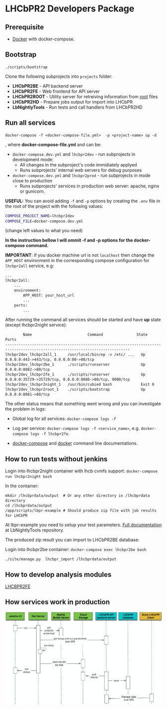 # LHCbPR2 Developers Package

## Prerequisite

* [Docker](https://www.docker.com/products/docker) with docker-compose.


## Bootstrap

`./scripts/bootstrap`

Clone the following subprojects into `projects` folder:

*  **LHCbPR2BE** - API backend server
*  **LHCbPR2FE** - Web frontend for API server
*  **LHCbPR2ROOT** - Utility server for retreiving information from [root](root.cern.ch) files
*  **LHCbPR2HD** - Prepare jobs output for import into LHCbPR
*  **LbNightlyTools** - Run tests and call handlers from LHCbPR2HD


## Run all services

`docker-compose -f <docker-compose-file.yml>  -p <project-name> up -d`

, where **docker-compose-file.yml** and <project-name> can be:

* `docker-compose.dev.yml` and `lhcbpr2dev` - run subprojects in development mode:
    - All changes in the subproject's code immidiately applyed
    - Runs subprojects' internal web servers for debug purposes
* `docker-compose.dev.yml` and `lhcbpr2prod` - run subprojects in mode close to production
    - Runs subprojects' services in production web server: apache, nginx or gunicorn.

**USEFUL:** You can avoid adding `-f` and `-p` options by creating the `.env` file in the root of the project with the following values:
```sh
COMPOSE_PROJECT_NAME=lhcbpr2dev
COMPOSE_FILE=docker-compose.dev.yml
```
(change left values to what you need)

**In the instruction bellow I will ommit -f and -p options for the docker-compose command.**

**IMPORTANT**: if you docker machine url is not `localhost` then change the `APP_HOST` environment in the corresponding compose configuration for `lhcbpr2all` service, e.g:
```
...
lhcbpr2all:
    ...
    environment:
        APP_HOST: your_host_url
        ...
    ports:
        ...
```

After running the command all services should be started and have  **up** state (except lhcbpr2night service):

```
        Name                         Command               State                             Ports
------------------------------------------------------------------------------------------------------------------------------
lhcbpr2dev_lhcbpr2all_1     /usr/local/bin/ep -v /etc/ ...   Up       0.0.0.0:443->443/tcp, 0.0.0.0:80->80/tcp
lhcbpr2dev_lhcbpr2be_1      ./scripts/runserver              Up       0.0.0.0:8082->80/tcp
lhcbpr2dev_lhcbpr2fe_1      ./scripts/runserver              Up       0.0.0.0:35729->35729/tcp, 0.0.0.0:8080->80/tcp, 9000/tcp
lhcbpr2dev_lhcbpr2night_1   /usr/bin/cubied bash             Exit 0
lhcbpr2dev_lhcbpr2root_1    ./scripts/bootstrap              Up       0.0.0.0:8081->80/tcp
```

The other status means that something went wrong and you can investigate the problem in logs:
* Global log for all services: `docker-compose logs -f`
* Log per service: `docker-compose logs -f <service_name>`, e.g.  `docker-compose logs -f lhcbpr2fe`.


* [docker-compose](https://docs.docker.com/compose/) and [docker](https://docs.docker.com/engine/reference/commandline/cli/) command line documentations.


## How to run tests without jenkins

Login into lhcbpr2night container with lhcb cvmfs support:
`docker-compose run lhcbpr2night bash`

In the container:
```
mkdir /lhcbprdata/output  # Or any other directory in /lhcbprdata directory
cd /lhcbprdata/output
/app/scripts/lbpr-example # Should produce zip file with job results for LHCbPR
```

At lbpr-example you need to setup your test parameters. [Full documentation](https://gitlab.cern.ch/lhcb-core/LbNightlyTools/blob/lhcbpr2/LHCbPR2.md) at LbNightlyTools repository.

The produced zip result you can import to LHCbPR2BE database:

Login into lhcbpr2be container: `docker-compose exec lhcbpr2be bash`
```
./site/manage.py  lhcbpr_import /lhcbprdata/output
```


## How to develop analysis modules

[LHCBPR2FE](https://gitlab.cern.ch/lhcb-core/LHCbPR2FE)


## How services work in production

![](media/jenkins.png)






